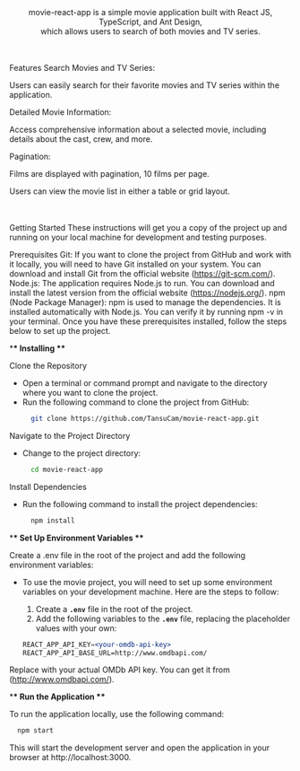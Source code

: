 <div align="center"> <br/> <br/> <p> movie-react-app is a simple movie application built with React JS, TypeScript, and Ant Design, <br/> which allows users to search of both movies and TV series. </p> <p> </div> <br/> <br/>
Features
Search Movies and TV Series:

Users can easily search for their favorite movies and TV series within the application.

Detailed Movie Information:

Access comprehensive information about a selected movie, including details about the cast, crew, and more.

Pagination:

Films are displayed with pagination, 10 films per page.

Users can view the movie list in either a table or grid layout.
<br/>

<br/> <br/>
Getting Started
These instructions will get you a copy of the project up and running on your local machine for development and testing purposes.

Prerequisites
Git: If you want to clone the project from GitHub and work with it locally, you will need to have Git installed on your system. You can download and install Git from the official website (https://git-scm.com/).
Node.js: The application requires Node.js to run. You can download and install the latest version from the official website (https://nodejs.org/).
npm (Node Package Manager): npm is used to manage the dependencies. It is installed automatically with Node.js. You can verify it by running npm -v in your terminal.
Once you have these prerequisites installed, follow the steps below to set up the project.

\***\* Installing \*\***

Clone the Repository

- Open a terminal or command prompt and navigate to the directory where you want to clone the project.
- Run the following command to clone the project from GitHub:
  ```bash
    git clone https://github.com/TansuCam/movie-react-app.git
  ```
Navigate to the Project Directory

- Change to the project directory:
  ```bash
    cd movie-react-app
  ```
Install Dependencies

- Run the following command to install the project dependencies:
  ```bash
    npm install
  ```

\***\* Set Up Environment Variables \*\***

Create a .env file in the root of the project and add the following environment variables:
- To use the movie project, you will need to set up some environment variables on your development machine. Here are the steps to follow:

  1. Create a **`.env`** file in the root of the project.
  2. Add the following variables to the **`.env`** file, replacing the placeholder values with your own:
  ```jsx
  REACT_APP_API_KEY=<your-omdb-api-key>
  REACT_APP_API_BASE_URL=http://www.omdbapi.com/
  ```
Replace <your-omdb-api-key> with your actual OMDb API key. You can get it from (http://www.omdbapi.com/).


\***\* Run the Application \*\***

To run the application locally, use the following command:
  ```bash
    npm start
  ```
This will start the development server and open the application in your browser at http://localhost:3000.

